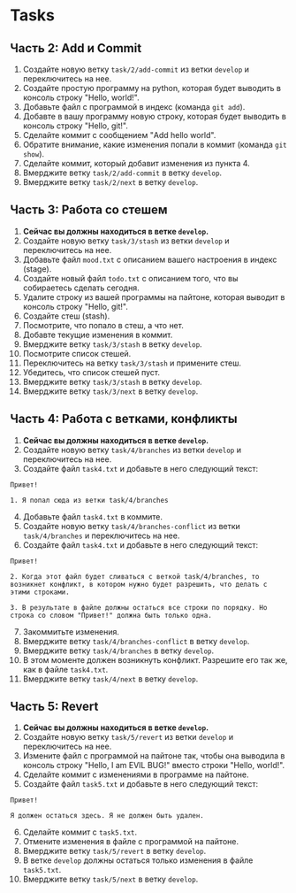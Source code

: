 # Tasks

## Часть 2: Add и Commit

1. Создайте новую ветку `task/2/add-commit` из ветки `develop` и переключитесь на нее.
2. Создайте простую программу на python, которая будет выводить в консоль строку "Hello, world!".
3. Добавьте файл с программой в индекс (команда `git add`).
4. Добавте в вашу программу новую строку, которая будет выводить в консоль строку "Hello, git!".
5. Сделайте коммит с сообщением "Add hello world".
6. Обратите внимание, какие изменения попали в коммит (команда `git show`).
7. Сделайте коммит, который добавит изменения из пункта 4.
8. Вмерджите ветку `task/2/add-commit` в ветку `develop`.
9. Вмерджите ветку `task/2/next` в ветку `develop`.

## Часть 3: Работа со стешем

1. **Сейчас вы должны находиться в ветке `develop`.**
2. Создайте новую ветку `task/3/stash` из ветки `develop` и переключитесь на нее.
3. Добавьте файл `mood.txt` с описанием вашего настроения в индекс (stage).
4. Создайте новый файл `todo.txt` с описанием того, что вы собираетесь сделать сегодня.
5. Удалите строку из вашей программы на пайтоне, которая выводит в консоль строку "Hello, git!".
6. Создайте стеш (stash).
7. Посмотрите, что попало в стеш, а что нет.
8. Добавте текущие изменения в коммит.
9. Вмерджите ветку `task/3/stash` в ветку `develop`.
10. Посмотрите список стешей.
11. Переключитесь на ветку `task/3/stash` и примените стеш.
12. Убедитесь, что список стешей пуст.
13. Вмерджите ветку `task/3/stash` в ветку `develop`.
14. Вмерджите ветку `task/3/next` в ветку `develop`.

## Часть 4: Работа с ветками, конфликты

1. **Сейчас вы должны находиться в ветке `develop`.**
2. Создайте новую ветку `task/4/branches` из ветки `develop` и переключитесь на нее.
3. Создайте файл `task4.txt` и добавьте в него следующий текст:

```
Привет!

1. Я попал сюда из ветки task/4/branches
```

4. Добавьте файл `task4.txt` в коммите.
5. Создайте новую ветку `task/4/branches-сonflict` из ветки `task/4/branches` и переключитесь на нее.
6. Создайте файл `task4.txt` и добавьте в него следующий текст:

```
Привет!

2. Когда этот файл будет сливаться с веткой task/4/branches, то возникнет конфликт, в котором нужно будет разрешить, что делать с этими строками.

3. В результате в файле должны остаться все строки по порядку. Но строка со словом "Привет!" должна быть только одна.
```

7. Закоммитьте изменения.
8. Вмерджите ветку `task/4/branches-сonflict` в ветку `develop`.
9. Вмерджите ветку `task/4/branches` в ветку `develop`.
10. В этом моменте должен возникнуть конфликт. Разрешите его так же, как в файле `task4.txt`.
11. Вмерджите ветку `task/4/next` в ветку `develop`.

## Часть 5: Revert

1. **Сейчас вы должны находиться в ветке `develop`.**
2. Создайте новую ветку `task/5/revert` из ветки `develop` и переключитесь на нее.
3. Измените файл с программой на пайтоне так, чтобы она выводила в консоль строку "Hello, I am EVIL BUG!" вместо строки "Hello, world!".
4. Сделайте коммит с изменениями в программе на пайтоне.
5. Создайте файл `task5.txt` и добавьте в него следующий текст:

```
Привет!

Я должен остаться здесь. Я не должен быть удален.
```

6. Сделайте коммит с `task5.txt`.
7. Отмените изменения в файле с программой на пайтоне.
8. Вмерджите ветку `task/5/revert` в ветку `develop`.
9. В ветке `develop` должны остаться только изменения в файле `task5.txt`.
10. Вмерджите ветку `task/5/next` в ветку `develop`.
